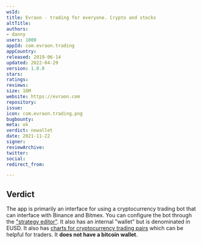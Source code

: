 ```yaml
---
wsId: 
title: Evraon - trading for everyone. Crypto and stocks
altTitle: 
authors:
- danny
users: 1000
appId: com.evraon.trading
appCountry: 
released: 2019-06-14
updated: 2022-04-29
version: 1.8.0
stars: 
ratings: 
reviews: 
size: 16M
website: https://evraon.com
repository: 
issue: 
icon: com.evraon.trading.png
bugbounty: 
meta: ok
verdict: nowallet
date: 2021-11-22
signer: 
reviewArchive: 
twitter: 
social: 
redirect_from: 

---
```


## Verdict

The app is primarily an interface for using a cryptocurrency trading bot that can interface with Binance and Bitmex. You can configure the bot through the ["strategy editor"](https://twitter.com/BitcoinWalletz/status/1460163152050491398). It also has an internal "wallet" but is denominated in EUSD. It also has [charts for cryptocurrency trading pairs](https://twitter.com/BitcoinWalletz/status/1460163775319793672/photo/1) which can be helpful for traders. It **does not have a bitcoin wallet**.     


